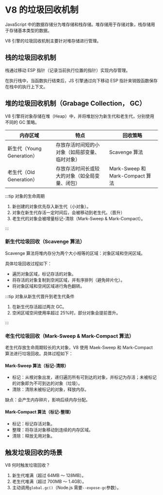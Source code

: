 # V8 的垃圾回收机制

JavaScript 中的数据存储分为堆存储和栈存储。堆存储用于存储对象，栈存储用于存储基本类型的数据。

V8 引擎的垃圾回收机制主要针对堆存储进行管理。

## 栈的垃圾回收机制

栈通过移动 ESP 指针（记录当前执行位置的指针）实现内存管理。

在执行栈中，当函数执行结束后，JS 引擎通过向下移动 ESP 指针来销毁函数保存在栈中的执行上下文。

## 堆的垃圾回收机制（Grabage Collection， GC）

V8 引擎将对象存储在堆（Heap）中，并将堆划分为新生代和老生代，分别使用不同的 GC 策略。

| 内存区域                   | 特点                                           | 回收策略                        |
| -------------------------- | ---------------------------------------------- | ------------------------------- |
| 新生代（Young Generation） | 存放存活时间短的小对象（如局部变量、临时对象） | Scavenge 算法                   |
| 老生代（Old Generation）   | 存放存活时间长或较大的对象（如全局变量、闭包） | Mark-Sweep 和 Mark-Compact 算法 |

:::tip 对象的生命周期

1. 新创建的对象优先存入新生代（小对象）。
2. 对象在新生代存活一定时间后，会被移动到老生代。（晋升）
3. 老生代的对象会被增量标记-清除（Mark-Sweep & Mark-Compact）。

:::

### 新生代垃圾回收（Scavenge 算法）

Scavenge 算法将堆内存分为两个大小相等的区域：对象区域和空闲区域。

具体垃圾回收过程如下：

- 遍历对象区域，标记存活的对象。
- 将存活的对象复制到空闲区域，并有序排列（避免碎片化）。
- 将对象区域和空闲区域进行角色翻转。

:::tip 对象从新生代晋升到老生代条件

1. 在新生代存活超过两次 GC。
2. 空闲区域空间使用率超过 25%时，部分对象会提前晋升。

:::

### 老生代垃圾回收（Mark-Sweep & Mark-Compact 算法）

老生代存放生命周期较长的大对象，V8 使用 Maek-Sweep 和 Mark-Compact 算法进行垃圾回收。具体过程如下：

#### Mark-Sweep 算法（标记-清除）

- 标记：从根对象出发，递归遍历所有可到达的对象，并标记为存活；未被标记的对象即为不可到达的对象（垃圾）。
- 清除：清除未被标记的对象，释放内存。

缺点：会产生内存碎片，影响后续内存分配。

#### Mark-Compact 算法（标记-整理）

- 标记：标记存活对象。
- 整理：将存活对象移动到连续的内存区域。
- 清除：释放无用对象。

## 触发垃圾回收的场景

V8 何时触发垃圾回收？

1. 新生代堆满（超过 64MB ～ 128MB）。
2. 老生代堆满（超过 700MB ～ 1.4GB）。
3. 主动调用`global.gc()`（Node.js 需要`--expose-gc`参数）。
